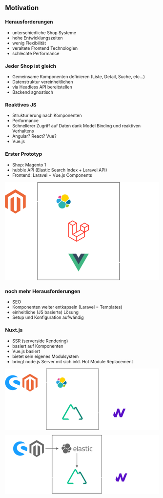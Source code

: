 ## Motivation


### Herausforderungen
- unterschiedliche Shop Systeme <!-- .element: class="fragment" -->
- hohe Entwicklungszeiten <!-- .element: class="fragment" -->
- wenig Flexibilität <!-- .element: class="fragment" -->
- veraltete Frontend Technologien <!-- .element: class="fragment" -->
- schlechte Performance <!-- .element: class="fragment" -->


### Jeder Shop ist gleich
- Gemeinsame Komponenten definieren (Liste, Detail, Suche, etc...) <!-- .element: class="fragment" -->
- Datenstruktur vereinheitlichen <!-- .element: class="fragment" -->
- via Headless API bereitstellen <!-- .element: class="fragment" -->
- Backend agnostisch <!-- .element: class="fragment" -->


### Reaktives JS
- Strukturierung nach Komponenten  <!-- .element: class="fragment" -->
- Performance  <!-- .element: class="fragment" -->
- Schnellerer Zugriff auf Daten dank Model Binding und reaktiven Verhaltens  <!-- .element: class="fragment" -->
- Angular? React? Vue? <!-- .element: class="fragment" -->
- Vue.js <!-- .element: class="fragment" -->


### Erster Prototyp
- Shop: Magento 1 <!-- .element: class="fragment" -->
- hubble API (Elastic Search Index + Laravel API) <!-- .element: class="fragment" -->
- Frontend: Laravel + Vue.js Components<!-- .element: class="fragment" -->


![Image of DMF](assets/hubble-stack-prototype.svg)<!-- .element width="700" style="border: 0; background: None; box-shadow: None;" -->


### noch mehr Herausforderungen
- SEO <!-- .element: class="fragment" -->
- Komponenten weiter entkapseln (Laravel = Templates) <!-- .element: class="fragment" -->
- einheitliche (JS basierte) Lösung <!-- .element: class="fragment" -->
- Setup und Konfiguration aufwändig <!-- .element: class="fragment" -->


### Nuxt.js
- SSR (serverside Rendering) <!-- .element: class="fragment" -->
- basiert auf Komponenten <!-- .element: class="fragment" -->
- Vue.js basiert <!-- .element: class="fragment" -->
- bietet sein eigenes Modulsystem <!-- .element: class="fragment" -->
- bringt node.js Server mit sich inkl. Hot Module Replacement  <!-- .element: class="fragment" -->


![Image of DMF](assets/hubble-stack-pwa.svg)<!-- .element width="900" style="border: 0; background: None; box-shadow: None;" -->


![Image of DMF](assets/hubble-stack-sw-pwa.svg)<!-- .element width="900" style="border: 0; background: None; box-shadow: None;" -->
